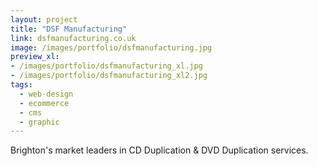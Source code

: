 ```yaml
---
layout: project
title: "DSF Manufacturing"
link: dsfmanufacturing.co.uk
image: /images/portfolio/dsfmanufacturing.jpg
preview_xl: 
- /images/portfolio/dsfmanufacturing_xl.jpg
- /images/portfolio/dsfmanufacturing_xl2.jpg
tags:
  - web-design
  - ecommerce
  - cms
  - graphic
---
```


Brighton's market leaders in CD Duplication & DVD Duplication services.